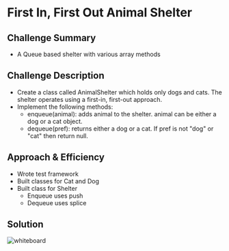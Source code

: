 # First In, First Out Animal Shelter

## Challenge Summary
<!-- Short summary or background information -->
- A Queue based shelter with various array methods

## Challenge Description
<!-- Description of the challenge -->
- Create a class called AnimalShelter which holds only dogs and cats. The shelter operates using a first-in, first-out approach.
- Implement the following methods:
  - enqueue(animal): adds animal to the shelter. animal can be either a dog or a cat object.
  - dequeue(pref): returns either a dog or a cat. If pref is not "dog" or "cat" then return null.

## Approach & Efficiency
<!-- What approach did you take? Why? What is the Big O space/time for this approach? -->
- Wrote test framework
- Built classes for Cat and Dog
- Built class for Shelter
  - Enqueue uses push
  - Dequeue uses splice

## Solution
<!-- Embedded whiteboard image -->
![whiteboard](../../assets/fifo-animal-shelter.jpg "fifo-animal-shelter whiteboard")
